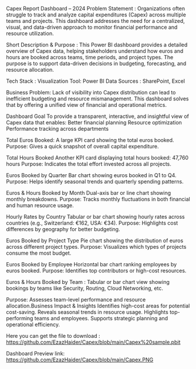 Capex Report Dashboard – 2024 
Problem Statement : Organizations often struggle to track and analyze capital expenditures (Capex) across multiple teams and projects. This dashboard addresses the need for a centralized, visual, and data-driven approach to monitor financial performance and resource utilization. 

Short Description & Purpose : This Power BI dashboard provides a detailed overview of Capex data, helping stakeholders understand how euros and hours are booked across teams, time periods, and project types. The purpose is to support data-driven decisions in budgeting, forecasting, and resource allocation. 

Tech Stack : Visualization Tool: Power BI 
Data Sources : SharePoint, Excel 

Business Problem: 
Lack of visibility into Capex distribution can lead to inefficient budgeting and resource mismanagement. This dashboard solves that by offering a unified view of financial and operational metrics.

Dashboard Goal
To provide a transparent, interactive, and insightful view of Capex data that enables: 
  Better financial planning
  Resource optimization
  Performance tracking across departments

Total Euros Booked: 
  A large KPI card showing the total euros booked. 
  Purpose: Gives a quick snapshot of overall capital expenditure. 

Total Hours Booked
  Another KPI card displaying total hours booked: 47,760 hours
  Purpose: Indicates the total effort invested across all projects.

Euros Booked by Quarter
  Bar chart showing euros booked in Q1 to Q4.
  Purpose: Helps identify seasonal trends and quarterly spending patterns.

Euros & Hours Booked by Month
  Dual-axis bar or line chart showing monthly breakdowns.
  Purpose: Tracks monthly fluctuations in both financial and human resource usage.

Hourly Rates by Country
  Tabular or bar chart showing hourly rates across countries (e.g., Switzerland: €162, USA: €34).
  Purpose: Highlights cost differences by geography for better budgeting.

Euros Booked by Project Type
  Pie chart showing the distribution of euros across different project types.
  Purpose: Visualizes which types of projects consume the most budget.

Euros Booked by Employee
  Horizontal bar chart ranking employees by euros booked.
  Purpose: Identifies top contributors or high-cost resources.

Euros & Hours Booked by Team : Tabular or bar chart view showing bookings by teams like Security, Routing, Cloud Networking, etc.

Purpose: Assesses team-level performance and resource allocation.Business Impact & Insights
  Identifies high-cost areas for potential cost-saving.
  Reveals seasonal trends in resource usage.
  Highlights top-performing teams and employees.
  Supports strategic planning and operational efficiency.
  
Here you can get the file to download : https://github.com/EzazHaider/Capex/blob/main/Capex%20sample.pbit

Dashboard Preview link: 
https://github.com/EzazHaider/Capex/blob/main/Capex.PNG
